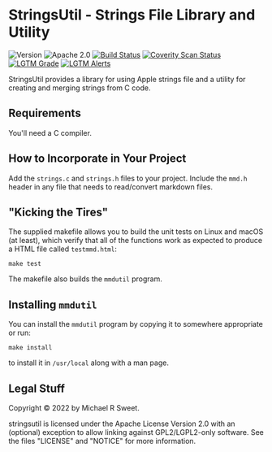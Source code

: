 StringsUtil - Strings File Library and Utility
==============================================

![Version](https://img.shields.io/github/v/release/michaelrsweet/stringsutil?include_prereleases)
![Apache 2.0](https://img.shields.io/github/license/michaelrsweet/stringsutil)
[![Build Status](https://img.shields.io/github/workflow/status/michaelrsweet/stringsutil/Build)](https://github.com/michaelrsweet/stringsutil/actions/workflows/build.yml)
[![Coverity Scan Status](https://img.shields.io/coverity/scan/NNNNN.svg)](https://scan.coverity.com/projects/michaelrsweet-stringsutil)
[![LGTM Grade](https://img.shields.io/lgtm/grade/cpp/github/michaelrsweet/stringsutil)](https://lgtm.com/projects/g/michaelrsweet/stringsutil/context:cpp)
[![LGTM Alerts](https://img.shields.io/lgtm/alerts/github/michaelrsweet/stringsutil)](https://lgtm.com/projects/g/michaelrsweet/stringsutil/)

StringsUtil provides a library for using Apple strings file and a utility for
creating and merging strings from C code.


Requirements
------------

You'll need a C compiler.


How to Incorporate in Your Project
----------------------------------

Add the `strings.c` and `strings.h` files to your project.  Include the `mmd.h`
header in any file that needs to read/convert markdown files.


"Kicking the Tires"
-------------------

The supplied makefile allows you to build the unit tests on Linux and macOS (at
least), which verify that all of the functions work as expected to produce a
HTML file called `testmmd.html`:

    make test

The makefile also builds the `mmdutil` program.


Installing `mmdutil`
--------------------

You can install the `mmdutil` program by copying it to somewhere appropriate or
run:

    make install

to install it in `/usr/local` along with a man page.


Legal Stuff
-----------

Copyright © 2022 by Michael R Sweet.

stringsutil is licensed under the Apache License Version 2.0 with an (optional)
exception to allow linking against GPL2/LGPL2-only software.  See the files
"LICENSE" and "NOTICE" for more information.
